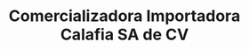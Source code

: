 ---
title: "Comercializadora Importadora Calafia SA de CV"
url: /mexicali/comercializadora-importadora-calafia-sa-de-cv/
shop: Autohaus
---